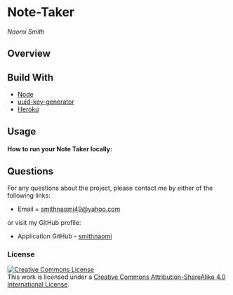 # Note-Taker

_Naomi Smith_

## Overview

<p><p>

## Build With

- [Node](https://www.codecademy.com/articles/what-is-node)
- [uuid-key-generator](https://www.heroku.com/)
- [Heroku](https://www.codecademy.com/articles/what-is-node)

## Usage

#### How to run your Note Taker locally:

<!-- >
- Download the Repo as ZIP file or clone it locally
- Open the repo folder to your favorite code editor
install the dependency
- run node server.js or nodemon server.js in your terminal
- open browser and paste the following url http://localhost:3001 -->

<!-- screenshot or demo screencastify -->
<!-- [code refactor screenshot](assets/images/Portfolio1.png) -->

## Questions

For any questions about the project, please contact me by either of the following links:

- Email = smithnaomi49@yahoo.com

or visit my GitHub profile:

- Application GitHub - [smithnaomi](https://github.com/smithnaomi/Note-Taker)

### License

<a rel="license" href="http://creativecommons.org/licenses/by-sa/4.0/"><img alt="Creative Commons License" style="border-width:0" src="https://i.creativecommons.org/l/by-sa/4.0/88x31.png" /></a><br />This work is licensed under a <a rel="license" href="http://creativecommons.org/licenses/by-sa/4.0/">Creative Commons Attribution-ShareAlike 4.0 International License</a>.
